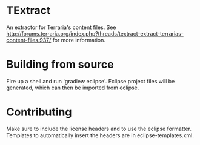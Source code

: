 TExtract
==================
An extractor for Terraria's content files.
See http://forums.terraria.org/index.php?threads/textract-extract-terrarias-content-files.937/ for more information.

Building from source
==================
Fire up a shell and run 'gradlew eclipse'. Eclipse project files will be generated,
which can then be imported from eclipse.

Contributing
==================
Make sure to include the license headers and to use the eclipse formatter.
Templates to automatically insert the headers are in eclipse-templates.xml.
